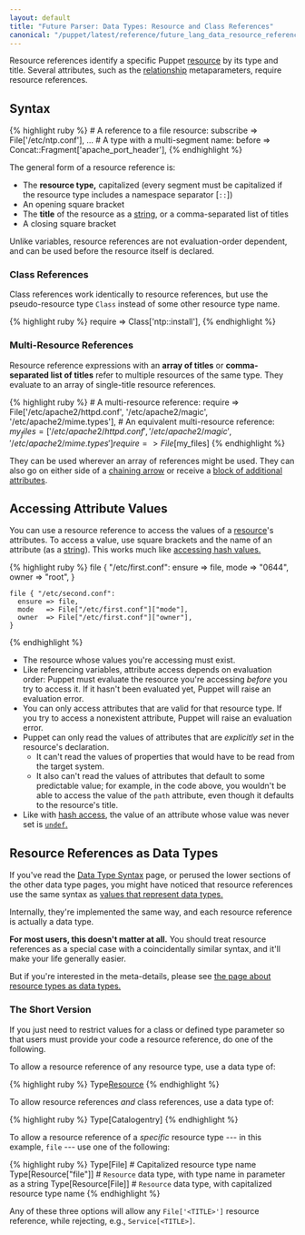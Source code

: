 ```yaml
---
layout: default
title: "Future Parser: Data Types: Resource and Class References"
canonical: "/puppet/latest/reference/future_lang_data_resource_reference.html"
---
```


[relationship]: ./future_lang_relationships.html
[chaining]: ./future_lang_relationships.html#chaining-arrows
[attribute_override]: ./future_lang_resources_advanced.html#adding-or-modifying-attributes
[string]: ./future_lang_data_string.html
[undef]: ./future_lang_data_undef.html
[data type]: ./future_lang_data_type.html
[resource_types]: ./future_lang_data_resource_type.html
[hash access]: ./future_lang_data_hash.html#accessing-values
[resource]: ./future_lang_resources.html

Resource references identify a specific Puppet [resource][] by its type and title. Several attributes, such as the [relationship][] metaparameters, require resource references.


## Syntax

{% highlight ruby %}
    # A reference to a file resource:
    subscribe => File['/etc/ntp.conf'],
    ...
    # A type with a multi-segment name:
    before => Concat::Fragment['apache_port_header'],
{% endhighlight %}

The general form of a resource reference is:

* The **resource type,** capitalized (every segment must be capitalized if the resource type includes a namespace separator \[`::`\])
* An opening square bracket
* The **title** of the resource as a [string][], or a comma-separated list of titles
* A closing square bracket

Unlike variables, resource references are not evaluation-order dependent, and can be used before the resource itself is declared.

### Class References

Class references work identically to resource references, but use the pseudo-resource type `Class` instead of some other resource type name.

{% highlight ruby %}
    require => Class['ntp::install'],
{% endhighlight %}


### Multi-Resource References

Resource reference expressions with an **array of titles** or **comma-separated list of titles** refer to multiple resources of the same type. They evaluate to an array of single-title resource references.

{% highlight ruby %}
    # A multi-resource reference:
    require => File['/etc/apache2/httpd.conf', '/etc/apache2/magic', '/etc/apache2/mime.types'],
    # An equivalent multi-resource reference:
    $my_files = ['/etc/apache2/httpd.conf', '/etc/apache2/magic', '/etc/apache2/mime.types']
    require => File[$my_files]
{% endhighlight %}

They can be used wherever an array of references might be used. They can also go on either side of a [chaining arrow][chaining] or receive a [block of additional attributes][attribute_override].


## Accessing Attribute Values

You can use a resource reference to access the values of a [resource][]'s attributes. To access a value, use square brackets and the name of an attribute (as a [string][]). This works much like [accessing hash values.][hash access]

{% highlight ruby %}
    file { "/etc/first.conf":
      ensure => file,
      mode   => "0644",
      owner  => "root",
    }

    file { "/etc/second.conf":
      ensure => file,
      mode   => File["/etc/first.conf"]["mode"],
      owner  => File["/etc/first.conf"]["owner"],
    }
{% endhighlight %}

* The resource whose values you're accessing must exist.
* Like referencing variables, attribute access depends on evaluation order: Puppet must evaluate the resource you're accessing _before_ you try to access it. If it hasn't been evaluated yet, Puppet will raise an evaluation error.
* You can only access attributes that are valid for that resource type. If you try to access a nonexistent attribute, Puppet will raise an evaluation error.
* Puppet can only read the values of attributes that are _explicitly set_ in the resource's declaration.
    * It can't read the values of properties that would have to be read from the target system.
    * It also can't read the values of attributes that default to some predictable value; for example, in the code above, you wouldn't be able to access the value of the `path` attribute, even though it defaults to the resource's title.
* Like with [hash access][], the value of an attribute whose value was never set is [`undef`.][undef]

## Resource References as Data Types

If you've read the [Data Type Syntax][data type] page, or perused the lower sections of the other data type pages, you might have noticed that resource references use the same syntax as [values that represent data types.][data type]

Internally, they're implemented the same way, and each resource reference is actually a data type.

**For most users, this doesn't matter at all.** You should treat resource references as a special case with a coincidentally similar syntax, and it'll make your life generally easier.

But if you're interested in the meta-details, please see [the page about resource types as data types.][resource_types]

### The Short Version

If you just need to restrict values for a class or defined type parameter so that users must provide your code a resource reference, do one of the following.

To allow a resource reference of any resource type, use a data type of:

{% highlight ruby %}
    Type[Resource]
{% endhighlight %}

To allow resource references _and_ class references, use a data type of:

{% highlight ruby %}
    Type[Catalogentry]
{% endhighlight %}

To allow a resource reference of a _specific_ resource type --- in this example, `file` --- use one of the following:

{% highlight ruby %}
    Type[File]              # Capitalized resource type name
    Type[Resource["file"]]  # `Resource` data type, with type name in parameter as a string
    Type[Resource[File]]    # `Resource` data type, with capitalized resource type name
{% endhighlight %}

Any of these three options will allow any `File['<TITLE>']` resource reference, while rejecting, e.g., `Service[<TITLE>]`.

